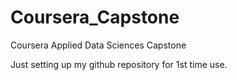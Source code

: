 # Coursera_Capstone
Coursera Applied Data Sciences Capstone

Just setting up my github repository for 1st time use.
